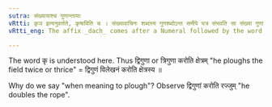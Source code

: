 ```yaml
---
sutra: संख्यायाश्च गुणान्तायाः
vRtti: कृञ इत्यनुवर्त्तते, कृषाविति च । संख्यावाचिनः शब्दस्य गुणश्ब्दोऽन्त समीपे यत्र संभवति सा संख्या गुणान्तेत्युच्यते । तादृशात्प्रातिपदिकात्कृषावभिधेयायां डाच् प्रत्ययो भवति कृञो योगे ॥
vRtti_eng: The affix _dach_ comes after a Numeral followed by the word _guna_, the sense being to plough so many times.

---
```

The word कृ is understood here. Thus द्विगुणा or त्रिगुणा करोति क्षेत्रम् "he ploughs the field twice or thrice" = द्विगुणं विलेखनं करोति क्षेत्रस्य ॥

Why do we say "when meaning to plough"? Observe द्विगुणां करोति रज्जुम् "he doubles the rope".